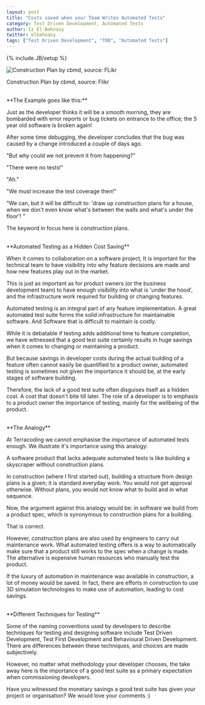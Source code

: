 ```yaml
---
layout: post
title: "Costs saved when your Team Writes Automated Tests"
category: Test Driven Development, Automated Tests
author: Iz El-Bahnasy
twitter: elbahnasy
tags: ["Test Driven Development", "TDD", "Automated Tests"]
---
```

{% include JB/setup %}

![Construction Plan by cbmd, source: FLikr](http://farm4.staticflickr.com/3074/3017474074_a000736d58_z.jpg "testing, planning ")

Construction Plan by cbmd, source: Flikr

<br />
**The Example goes like this:**

Just as the developer thinks it will be a smooth morning, they are bombarded with error reports or bug tickets on entrance to the office; the 5 year old software is broken again!

After some time debugging, the developer concludes that the bug was caused by a change introduced a couple of days ago.

"But why could we not prevent it from happening?"

"There were no tests!"

"Ah."

"We must increase the test coverage then!"

"We can, but it will be difficult to: 'draw up construction plans for a house, when we don't even know what's between the walls and what's under the floor'! "

The keyword in focus here is construction plans.

<br />
**Automated Testing as a Hidden Cost Saving**

When it comes to collaboration on a software project, It is important for the technical team to have visibility into why feature decisions are made and how new features play out in the market.

This is just as important as for product owners (or the business development team) to have enough visibility into what is 'under the hood', and the infrastructure work required for building or changing features.

Automated testing is an integral part of any feature implementation.  A great automated test suite forms the solid infrastructure for maintainable software.  And Software that is difficult to maintain is costly.

While it is debatable if testing adds additional time to feature completion, we have witnessed that a good test suite certainly results in huge savings when it comes to changing or maintaining a product.

But because savings in developer costs during the actual building of a feature often cannot easily be quantified to a product owner, automated testing is sometimes not given the importance it should be, at the early stages of software building.

Therefore, the lack of a good test suite often disguises itself as a hidden cost.  A cost that doesn't bite till later.  The role of a developer is to emphasis to a product owner the importance of testing, mainly for the wellbeing of the product.

<br />
**The Analogy**

At Terracoding we cannot emphasise the importance of automated tests enough.  We illustrate it's importance using this analogy:

A software product that lacks adequate automated tests is like building a skyscraper without construction plans.

In construction (where I first started out), building a structure from design plans is a given; it is standard everyday work.  You would not get approval otherwise.  Without plans, you would not know what to build and in what sequence.

Now, the argument against this analogy would be: in software we build from a product spec, which is synonymous to construction plans for a building.

That is correct.

However, construction plans are also used by engineers to carry out maintenance work.  What automated testing offers is a way to automatically make sure that a product still works to the spec when a change is made.  The alternative is expensive human resources who manually test the product.

If the luxury of automation in maintenance was available in construction, a lot of money would be saved.  In fact, there are efforts in construction to use 3D simulation technologies to make use of automation, leading to cost savings.

<br />
**Different Techniques for Testing**

Some of the naming conventions used by developers to describe techniques for testing and designing software include Test Driven Development, Test First Development and Behavioural Driven Development.  There are differences between these techniques, and choices are made subjectively.

However, no matter what methodology your developer chooses, the take away here is the importance of a good test suite as a primary expectation when commissioning developers.

Have you witnessed the monetary savings a good test suite has given your project or organisation?  We would love your comments :)